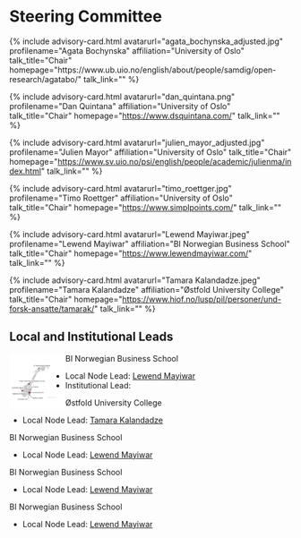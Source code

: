 # Steering Committee

<div id="profile-container">
{% include advisory-card.html avatarurl="agata_bochynska_adjusted.jpg" profilename="Agata Bochynska" affiliation="University of Oslo" talk_title="Chair" homepage="https://www.ub.uio.no/english/about/people/samdig/open-research/agatabo/" talk_link="" %}

{% include advisory-card.html avatarurl="dan_quintana.png" profilename="Dan Quintana" affiliation="University of Oslo" talk_title="Chair" homepage="https://www.dsquintana.com/" talk_link="" %}
  
{% include advisory-card.html avatarurl="julien_mayor_adjusted.jpg" profilename="Julien Mayor" affiliation="University of Oslo" talk_title="Chair" homepage="https://www.sv.uio.no/psi/english/people/academic/julienma/index.html" talk_link="" %}

{% include advisory-card.html avatarurl="timo_roettger.jpg" profilename="Timo Roettger" affiliation="University of Oslo" talk_title="Chair" homepage="https://www.simplpoints.com/" talk_link="" %}

{% include advisory-card.html avatarurl="Lewend Mayiwar.jpeg" profilename="Lewend Mayiwar" affiliation="BI Norwegian Business School" talk_title="Chair" homepage="https://www.lewendmayiwar.com/" talk_link="" %}

{% include advisory-card.html avatarurl="Tamara Kalandadze.jpeg" profilename="Tamara Kalandadze" affiliation="Østfold University College" talk_title="Chair" homepage="https://www.hiof.no/lusp/pil/personer/und-forsk-ansatte/tamarak/" talk_link="" %}
</div>

## Local and Institutional Leads
<img align="left" width="100" height="100" src="img/NORRN_plot.png">

BI Norwegian Business School
- Local Node Lead: [Lewend Mayiwar](https://www.lewendmayiwar.com/)
- Institutional Lead:
  
Østfold University College
- Local Node Lead: [Tamara Kalandadze](https://www.hiof.no/lusp/pil/personer/und-forsk-ansatte/tamarak/)

BI Norwegian Business School
- Local Node Lead: [Lewend Mayiwar](https://www.lewendmayiwar.com/)

BI Norwegian Business School
- Local Node Lead: [Lewend Mayiwar](https://www.lewendmayiwar.com/)

BI Norwegian Business School
- Local Node Lead: [Lewend Mayiwar](https://www.lewendmayiwar.com/)

